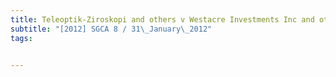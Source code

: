 ```yaml
---
title: Teleoptik-Ziroskopi and others v Westacre Investments Inc and other appeals 
subtitle: "[2012] SGCA 8 / 31\_January\_2012"
tags:


---
```


